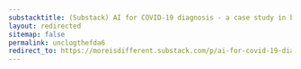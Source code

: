 ```yaml
---
substacktitle: (Substack) AI for COVID-19 diagnosis - a case study in bad incentives
layout: redirected
sitemap: false
permalink: unclogthefda6
redirect_to: https://moreisdifferent.substack.com/p/ai-for-covid-19-diagnosis-a-case
---
```

